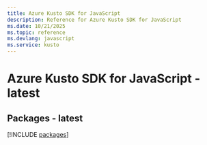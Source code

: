 ```yaml
---
title: Azure Kusto SDK for JavaScript
description: Reference for Azure Kusto SDK for JavaScript
ms.date: 10/21/2025
ms.topic: reference
ms.devlang: javascript
ms.service: kusto
---
```

# Azure Kusto SDK for JavaScript - latest
## Packages - latest
[!INCLUDE [packages](kusto-index.md)]